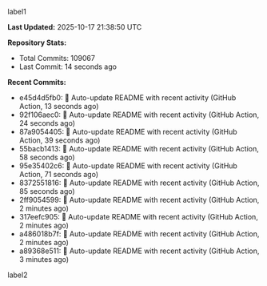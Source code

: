 
label1 
<!-- ACTIVITY_START -->
**Last Updated:** 2025-10-17 21:38:50 UTC

**Repository Stats:**
- Total Commits: 109067
- Last Commit: 14 seconds ago

**Recent Commits:**
- e45d4d5fb0: 🤖 Auto-update README with recent activity (GitHub Action, 13 seconds ago)
- 92f106aec0: 🤖 Auto-update README with recent activity (GitHub Action, 24 seconds ago)
- 87a9054405: 🤖 Auto-update README with recent activity (GitHub Action, 39 seconds ago)
- 55bacb1413: 🤖 Auto-update README with recent activity (GitHub Action, 58 seconds ago)
- 95e35402c6: 🤖 Auto-update README with recent activity (GitHub Action, 71 seconds ago)
- 8372551816: 🤖 Auto-update README with recent activity (GitHub Action, 85 seconds ago)
- 2ff9054599: 🤖 Auto-update README with recent activity (GitHub Action, 2 minutes ago)
- 317eefc905: 🤖 Auto-update README with recent activity (GitHub Action, 2 minutes ago)
- a486018b7f: 🤖 Auto-update README with recent activity (GitHub Action, 2 minutes ago)
- a89368e511: 🤖 Auto-update README with recent activity (GitHub Action, 3 minutes ago)
<!-- ACTIVITY_END -->

label2
